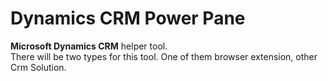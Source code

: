 # Dynamics CRM Power Pane
**Microsoft Dynamics CRM** helper tool. <br/>
There will be two types for this tool. One of them browser extension, other Crm Solution.
<br/>
<br/>
